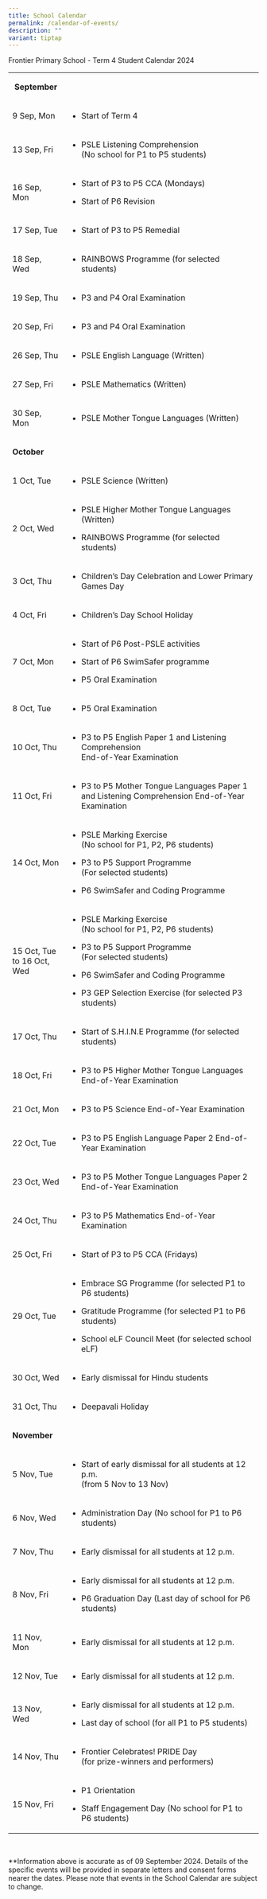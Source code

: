 ```yaml
---
title: School Calendar
permalink: /calendar-of-events/
description: ""
variant: tiptap
---
```

<p>Frontier Primary School - Term 4 Student Calendar 2024&nbsp;</p>
<table style="minWidth: 75px">
<colgroup>
<col>
<col>
<col>
</colgroup>
<tbody>
<tr>
<td rowspan="1" colspan="3">
<p>&nbsp;<strong>September</strong>
</p>
</td>
</tr>
<tr>
<td rowspan="1" colspan="1">
<p>9 Sep, Mon</p>
</td>
<td rowspan="1" colspan="2">
<ul data-tight="true" class="tight">
<li>
<p>Start of Term 4</p>
</li>
</ul>
</td>
</tr>
<tr>
<td rowspan="1" colspan="1">
<p>13 Sep, Fri</p>
</td>
<td rowspan="1" colspan="2">
<ul data-tight="true" class="tight">
<li>
<p>PSLE Listening Comprehension
<br>(No school for P1 to P5 students)</p>
</li>
</ul>
</td>
</tr>
<tr>
<td rowspan="1" colspan="1">
<p>16 Sep, Mon</p>
</td>
<td rowspan="1" colspan="2">
<ul data-tight="true" class="tight">
<li>
<p>Start of P3 to P5 CCA (Mondays)</p>
</li>
<li>
<p>Start of P6 Revision</p>
</li>
</ul>
</td>
</tr>
<tr>
<td rowspan="1" colspan="1">
<p>17 Sep, Tue</p>
</td>
<td rowspan="1" colspan="2">
<ul data-tight="true" class="tight">
<li>
<p>Start of P3 to P5 Remedial</p>
</li>
</ul>
</td>
</tr>
<tr>
<td rowspan="1" colspan="1">
<p>18 Sep, Wed</p>
</td>
<td rowspan="1" colspan="2">
<ul data-tight="true" class="tight">
<li>
<p>RAINBOWS Programme (for selected students)</p>
</li>
</ul>
</td>
</tr>
<tr>
<td rowspan="1" colspan="1">
<p>19 Sep, Thu</p>
</td>
<td rowspan="1" colspan="2">
<ul data-tight="true" class="tight">
<li>
<p>P3 and P4 Oral Examination</p>
</li>
</ul>
</td>
</tr>
<tr>
<td rowspan="1" colspan="1">
<p>20 Sep, Fri</p>
</td>
<td rowspan="1" colspan="2">
<ul data-tight="true" class="tight">
<li>
<p>P3 and P4 Oral Examination</p>
</li>
</ul>
</td>
</tr>
<tr>
<td rowspan="1" colspan="1">
<p>26 Sep, Thu</p>
</td>
<td rowspan="1" colspan="2">
<ul data-tight="true" class="tight">
<li>
<p>PSLE English Language (Written)</p>
</li>
</ul>
</td>
</tr>
<tr>
<td rowspan="1" colspan="1">
<p>27 Sep, Fri</p>
</td>
<td rowspan="1" colspan="2">
<ul data-tight="true" class="tight">
<li>
<p>PSLE Mathematics (Written)</p>
</li>
</ul>
</td>
</tr>
<tr>
<td rowspan="1" colspan="1">
<p>30 Sep, Mon</p>
</td>
<td rowspan="1" colspan="2">
<ul data-tight="true" class="tight">
<li>
<p>PSLE Mother Tongue Languages (Written)</p>
</li>
</ul>
</td>
</tr>
<tr>
<td rowspan="1" colspan="3">
<p><strong>October</strong>
</p>
</td>
</tr>
<tr>
<td rowspan="1" colspan="1">
<p>1 Oct, Tue</p>
</td>
<td rowspan="1" colspan="2">
<ul data-tight="true" class="tight">
<li>
<p>PSLE Science (Written)</p>
</li>
</ul>
</td>
</tr>
<tr>
<td rowspan="1" colspan="1">
<p>2 Oct, Wed</p>
</td>
<td rowspan="1" colspan="2">
<ul data-tight="true" class="tight">
<li>
<p>PSLE Higher Mother Tongue Languages (Written)</p>
</li>
<li>
<p>RAINBOWS Programme (for selected students)</p>
</li>
</ul>
</td>
</tr>
<tr>
<td rowspan="1" colspan="1">
<p>3 Oct, Thu</p>
</td>
<td rowspan="1" colspan="2">
<ul data-tight="true" class="tight">
<li>
<p>Children’s Day Celebration and Lower Primary Games Day</p>
</li>
</ul>
</td>
</tr>
<tr>
<td rowspan="1" colspan="1">
<p>4 Oct, Fri</p>
</td>
<td rowspan="1" colspan="2">
<ul data-tight="true" class="tight">
<li>
<p>Children’s Day School Holiday</p>
</li>
</ul>
</td>
</tr>
<tr>
<td rowspan="1" colspan="1">
<p>7 Oct, Mon</p>
</td>
<td rowspan="1" colspan="2">
<ul data-tight="true" class="tight">
<li>
<p>Start of P6 Post-PSLE activities</p>
</li>
<li>
<p>Start of P6 SwimSafer programme</p>
</li>
<li>
<p>P5 Oral Examination</p>
</li>
</ul>
</td>
</tr>
<tr>
<td rowspan="1" colspan="1">
<p>8 Oct, Tue</p>
</td>
<td rowspan="1" colspan="2">
<ul data-tight="true" class="tight">
<li>
<p>P5 Oral Examination</p>
</li>
</ul>
</td>
</tr>
<tr>
<td rowspan="1" colspan="1">
<p>10 Oct, Thu</p>
</td>
<td rowspan="1" colspan="2">
<ul data-tight="true" class="tight">
<li>
<p>P3 to P5 English Paper 1 and Listening Comprehension
<br>End-of-Year Examination</p>
</li>
</ul>
</td>
</tr>
<tr>
<td rowspan="1" colspan="1">
<p>11 Oct, Fri</p>
</td>
<td rowspan="1" colspan="2">
<ul data-tight="true" class="tight">
<li>
<p>P3 to P5 Mother Tongue Languages Paper 1 and Listening Comprehension End-of-Year
Examination</p>
</li>
</ul>
</td>
</tr>
<tr>
<td rowspan="1" colspan="1">
<p>14 Oct, Mon</p>
</td>
<td rowspan="1" colspan="2">
<ul data-tight="true" class="tight">
<li>
<p>PSLE Marking Exercise
<br>(No school for P1, P2, P6 students)</p>
</li>
<li>
<p>P3 to P5 Support Programme
<br>(For selected students)</p>
</li>
<li>
<p>P6 SwimSafer and Coding Programme</p>
</li>
</ul>
</td>
</tr>
<tr>
<td rowspan="1" colspan="1">
<p>15 Oct, Tue to 16 Oct, Wed</p>
</td>
<td rowspan="1" colspan="2">
<ul data-tight="true" class="tight">
<li>
<p>PSLE Marking Exercise
<br>(No school for P1, P2, P6 students)</p>
</li>
<li>
<p>P3 to P5 Support Programme
<br>(For selected students)</p>
</li>
<li>
<p>P6 SwimSafer and Coding Programme</p>
</li>
<li>
<p>P3 GEP Selection Exercise (for selected P3 students)</p>
</li>
</ul>
</td>
</tr>
<tr>
<td rowspan="1" colspan="1">
<p>17 Oct, Thu</p>
</td>
<td rowspan="1" colspan="2">
<ul data-tight="true" class="tight">
<li>
<p>Start of S.H.I.N.E Programme (for selected students)</p>
</li>
</ul>
</td>
</tr>
<tr>
<td rowspan="1" colspan="1">
<p>18 Oct, Fri</p>
</td>
<td rowspan="1" colspan="2">
<ul data-tight="true" class="tight">
<li>
<p>P3 to P5 Higher Mother Tongue Languages
<br>End-of-Year Examination</p>
</li>
</ul>
</td>
</tr>
<tr>
<td rowspan="1" colspan="1">
<p>21 Oct, Mon</p>
</td>
<td rowspan="1" colspan="2">
<ul data-tight="true" class="tight">
<li>
<p>P3 to P5 Science End-of-Year Examination</p>
</li>
</ul>
</td>
</tr>
<tr>
<td rowspan="1" colspan="1">
<p>22 Oct, Tue</p>
</td>
<td rowspan="1" colspan="2">
<ul data-tight="true" class="tight">
<li>
<p>P3 to P5 English Language Paper 2 End-of-Year Examination&nbsp;</p>
</li>
</ul>
</td>
</tr>
<tr>
<td rowspan="1" colspan="1">
<p>23 Oct, Wed</p>
</td>
<td rowspan="1" colspan="2">
<ul data-tight="true" class="tight">
<li>
<p>P3 to P5 Mother Tongue Languages Paper 2
<br>End-of-Year Examination</p>
</li>
</ul>
</td>
</tr>
<tr>
<td rowspan="1" colspan="1">
<p>24 Oct, Thu</p>
</td>
<td rowspan="1" colspan="2">
<ul data-tight="true" class="tight">
<li>
<p>P3 to P5 Mathematics End-of-Year Examination</p>
</li>
</ul>
</td>
</tr>
<tr>
<td rowspan="1" colspan="1">
<p>25 Oct, Fri</p>
</td>
<td rowspan="1" colspan="2">
<ul data-tight="true" class="tight">
<li>
<p>Start of P3 to P5 CCA (Fridays)</p>
</li>
</ul>
</td>
</tr>
<tr>
<td rowspan="1" colspan="1">
<p>29 Oct, Tue</p>
</td>
<td rowspan="1" colspan="2">
<ul data-tight="true" class="tight">
<li>
<p>Embrace SG Programme (for selected P1 to P6 students)</p>
</li>
<li>
<p>Gratitude Programme (for selected P1 to P6 students)</p>
</li>
<li>
<p>School eLF Council Meet (for selected school eLF)</p>
</li>
</ul>
</td>
</tr>
<tr>
<td rowspan="1" colspan="1">
<p>30 Oct, Wed</p>
</td>
<td rowspan="1" colspan="2">
<ul data-tight="true" class="tight">
<li>
<p>Early dismissal for Hindu students</p>
</li>
</ul>
</td>
</tr>
<tr>
<td rowspan="1" colspan="1">
<p>31 Oct, Thu</p>
</td>
<td rowspan="1" colspan="2">
<ul data-tight="true" class="tight">
<li>
<p>Deepavali Holiday</p>
</li>
</ul>
</td>
</tr>
<tr>
<td rowspan="1" colspan="3">
<p><strong>November</strong>&nbsp;</p>
</td>
</tr>
<tr>
<td rowspan="1" colspan="1">
<p>5 Nov, Tue</p>
</td>
<td rowspan="1" colspan="2">
<ul data-tight="true" class="tight">
<li>
<p>Start of early dismissal for all students at 12 p.m.
<br>(from 5 Nov to 13 Nov)&nbsp;</p>
</li>
</ul>
</td>
</tr>
<tr>
<td rowspan="1" colspan="1">
<p>6 Nov, Wed</p>
</td>
<td rowspan="1" colspan="2">
<ul data-tight="true" class="tight">
<li>
<p>Administration Day (No school for P1 to P6 students)&nbsp;</p>
</li>
</ul>
</td>
</tr>
<tr>
<td rowspan="1" colspan="1">
<p>7 Nov, Thu</p>
</td>
<td rowspan="1" colspan="2">
<ul data-tight="true" class="tight">
<li>
<p>Early dismissal for all students at 12 p.m.&nbsp;</p>
</li>
</ul>
</td>
</tr>
<tr>
<td rowspan="1" colspan="1">
<p>8 Nov, Fri</p>
</td>
<td rowspan="1" colspan="2">
<ul data-tight="true" class="tight">
<li>
<p>Early dismissal for all students at 12 p.m.</p>
</li>
<li>
<p>P6 Graduation Day (Last day of school for P6 students)&nbsp;</p>
</li>
</ul>
</td>
</tr>
<tr>
<td rowspan="1" colspan="1">
<p>11 Nov, Mon</p>
</td>
<td rowspan="1" colspan="2">
<ul data-tight="true" class="tight">
<li>
<p>Early dismissal for all students at 12 p.m.&nbsp;</p>
</li>
</ul>
</td>
</tr>
<tr>
<td rowspan="1" colspan="1">
<p>12 Nov, Tue</p>
</td>
<td rowspan="1" colspan="2">
<ul data-tight="true" class="tight">
<li>
<p>Early dismissal for all students at 12 p.m.&nbsp;</p>
</li>
</ul>
</td>
</tr>
<tr>
<td rowspan="1" colspan="1">
<p>13 Nov, Wed</p>
</td>
<td rowspan="1" colspan="2">
<ul data-tight="true" class="tight">
<li>
<p>Early dismissal for all students at 12 p.m.</p>
</li>
<li>
<p>Last day of school (for all P1 to P5 students)&nbsp;</p>
</li>
</ul>
</td>
</tr>
<tr>
<td rowspan="1" colspan="1">
<p>14 Nov, Thu</p>
</td>
<td rowspan="1" colspan="2">
<ul data-tight="true" class="tight">
<li>
<p>Frontier Celebrates! PRIDE Day
<br>(for prize-winners and performers)&nbsp;</p>
</li>
</ul>
</td>
</tr>
<tr>
<td rowspan="1" colspan="1">
<p>15 Nov, Fri</p>
</td>
<td rowspan="1" colspan="2">
<ul data-tight="true" class="tight">
<li>
<p>P1 Orientation</p>
</li>
<li>
<p>Staff Engagement Day (No school for P1 to P6 students)&nbsp;</p>
</li>
</ul>
</td>
</tr>
</tbody>
</table>
<p>&nbsp;&nbsp;</p>
<p>**Information above is accurate as of 09 September 2024. Details of the
specific events will be provided in separate letters and consent forms
nearer the dates. Please note that events in the School Calendar are subject
to change.</p>